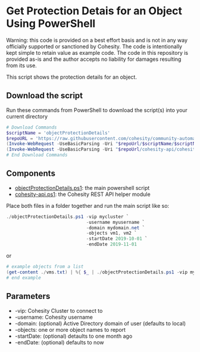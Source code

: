 # Get Protection Detais for an Object Using PowerShell

Warning: this code is provided on a best effort basis and is not in any way officially supported or sanctioned by Cohesity. The code is intentionally kept simple to retain value as example code. The code in this repository is provided as-is and the author accepts no liability for damages resulting from its use.

This script shows the protection details for an object.

## Download the script

Run these commands from PowerShell to download the script(s) into your current directory

```powershell
# Download Commands
$scriptName = 'objectProtectionDetails'
$repoURL = 'https://raw.githubusercontent.com/cohesity/community-automation-samples/main/powershell'
(Invoke-WebRequest -UseBasicParsing -Uri "$repoUrl/$scriptName/$scriptName.ps1").content | Out-File "$scriptName.ps1"; (Get-Content "$scriptName.ps1") | Set-Content "$scriptName.ps1"
(Invoke-WebRequest -UseBasicParsing -Uri "$repoUrl/cohesity-api/cohesity-api.ps1").content | Out-File cohesity-api.ps1; (Get-Content cohesity-api.ps1) | Set-Content cohesity-api.ps1
# End Download Commands
```

## Components

* [objectProtectionDetails.ps1](https://raw.githubusercontent.com/cohesity/community-automation-samples/main/powershell/objectProtectionDetails/objectProtectionDetails.ps1): the main powershell script
* [cohesity-api.ps1](https://raw.githubusercontent.com/cohesity/community-automation-samples/main/powershell/cohesity-api/cohesity-api.ps1): the Cohesity REST API helper module

Place both files in a folder together and run the main script like so:

```powershell
./objectProtectionDetails.ps1 -vip mycluster `
                              -username myusername `
                              -domain mydomain.net `
                              -objects vm1, vm2 `
                              -startDate 2019-10-01 `
                              -endDate 2019-11-01
```

or

```powershell
# example objects from a list
(get-content ./vms.txt) | %{ $_ | ./objectProtectionDetails.ps1 -vip mycluster -username myusername -domain mydomain.net }
# end example
```

## Parameters

* -vip: Cohesity Cluster to connect to
* -username: Cohesity username
* -domain: (optional) Active Directory domain of user (defaults to local)
* -objects: one or more object names to report
* -startDate: (optional) detaults to one month ago
* -endDate: (optional) defaults to now
